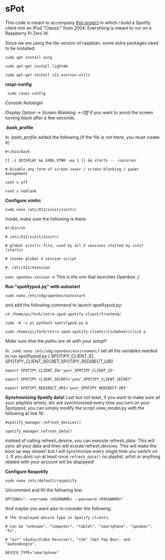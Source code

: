# sPot

This code is meant to accompany [this project](https://hackaday.io/project/177034-spot-spotify-in-a-4th-gen-ipod-2004) in which I build a Spotify client into an iPod "Classic" from 2004. Everything is meant to run on a Raspberry Pi Zero W.

Since we are using the lite version of raspbian, some extra packages need to be installed:

`sudo apt install xorg`

`sudo apt-get install lightdm`

`sudo apt-get install x11-xserver-utils`



**raspi-config**

` sudo raspi-config`

_Console Autologin_

_Display Option -> Screen Blanking -> Off_ if you want to avoid the screen turning black after a few seconds.


**.bash_profile**

In *.bash_profile* added the following (if the file is not htere, you must create it)


`#!/bin/bash`

`[[ -z $DISPLAY && $XDG_VTNR -eq 1 ]] && startx -- -nocursor`

`# Disable any form of screen saver / screen blanking / power management`

`xset s off`

`xset s noblank`


**Configure xinitrc**

`sudo nano /etc/X11/xinit/xinitrc`


Inside, make sure the following is there:

`#!/bin/sh`

`# /etc/X11/xinit/xinitrc`

`# global xinitrc file, used by all X sessions started by xinit (startx)`

`# invoke global X session script`

`#. /etc/X11/Xsession`

`exec openbox-session` -> This is the one that launches Openbox ;)


**Run "spotifypod.py" with autostart**

`sudo nano /etc/xdg/openbox/autostart`


and add the following command to launch spotifypod.py:


`cd /home/pi/fork/retro-ipod-spotify-client/frontend/`

`sudo -H -u pi python3 spotifypod.py &`

`sudo /home/pi/fork/retro-ipod-spotify-client/clickwheel/click &`


_Make sure that the paths are ok with your setup!!_

in ` sudo nano /etc/xdg/openbox/environment` I set all the variables needed to run spotifypod.py ( SPOTIPY_CLIENT_ID, SPOTIPY_CLIENT_SECRET,SPOTIPY_REDIRECT_URI)


`export SPOTIPY_CLIENT_ID='your_SPOTIPY_CLIENT_ID'`

`export SPOTIPY_CLIENT_SECRET='your_SPOTIPY_CLIENT_SECRET'`

`export SPOTIPY_REDIRECT_URI='your_SPOTIPY_REDIRECT_URI'`


**Synchronizing Spotify data!**
Last but not least, if you want to make sure all your playlists artists, etc are synchronized every time you turn on your Spotypod, you can simply modify the script view_model.py with the following at line 16:

`#spotify_manager.refresh_devices()`

`spotify_manager.refresh_data()`


instead of calling refresh_device, you can execute refresh_data. This will sync all your data and then will eceute refresh.devices. This will make the boot up way slower! but I will synchronize every single time you switch on :). 
If you dont run at least once `refresh_data()` no playlist, artist or anything related with your account will be displayed!

**Configure Raspotify**

`sudo nano /etc/default/raspotify`


Uncomment and fill the following line:

`OPTIONS="--username <USERNAME> --password <PASSWORD>"`


And maybe you want also to consider the following:

`# The displayed device type in Spotify clients. `

`# Can be "unknown", "computer", "tablet", "smartphone", "speaker", "tv",`

`# "avr" (Audio/Video Receiver), "stb" (Set-Top Box), and "audiodongle".`

`DEVICE_TYPE="smartphone"`


